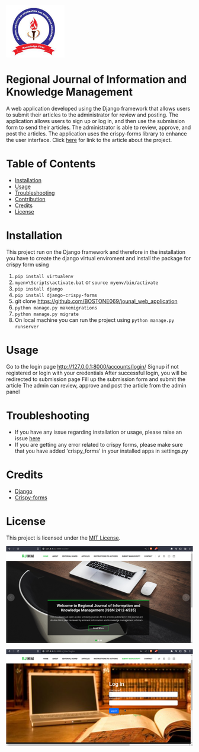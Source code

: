 <p style="align:center">
    <img src="rjikm/static/rjikm/logo.png">
</p>

# Regional Journal of Information and Knowledge Management
A web application developed using the Django framework that allows users to submit their articles to the administrator for review and posting. The application allows users to sign up or log in, and then use the submission form to send their articles. The administrator is able to review, approve, and post the articles. The application uses the crispy-forms library to enhance the user interface.
Click [here](#https://www.linkedin.com/posts/bostone-ochieng-b258a8108_rjikm-journal-web-application-project-activity-7018873866508775424-I-FO?utm_source=share&utm_medium=member_desktop) for link to the article about the project.

# Table of Contents
- [Installation](#Installation)
- [Usage](#Usage)
- [Troubleshooting](#Troubleshooting)
- [Contribution](#Contribution)
- [Credits](#Credits)
- [License](#License)

# Installation
This project run on the Django framework and 
therefore in the installation you have to create
 the django virtual enviroment and install the package for 
crispy form using 
1. `pip install virtualenv`
2. `myenv\Scripts\activate.bat` or `source myenv/bin/activate`
3. `pip install django`
4. `pip install django-crispy-forms`
5. git clone https://github.com/BOSTONE069/jounal_web_application
6. `python manage.py makemigrations `
7. `python manage.py migrate`
8. On local machine you can run the project using `python manage.py runserver`

# Usage
Go to the login page http://127.0.0.1:8000/accounts/login/
Signup if not registered or login with your credentials
After successful login, you will be redirected to submission page
Fill up the submission form and submit the article
The admin can review, approve and post the article from the admin panel

# Troubleshooting
- If you have any issue regarding installation or usage, please raise an issue [here](#https://github.com/BOSTONE069/jounal_web_application)
- If you are getting any error related to crispy forms, please make sure that you have added 'crispy_forms' in your installed apps in settings.py


# Credits
- [Django](#https://www.djangoproject.com/)
- [Crispy-forms](#https://pypi.org/project/django-crispy-forms/)

# License
This project is licensed under the [MIT License](#https://www.mit.edu/~amini/LICENSE.md).


<p style="align:center">
    <img src="Screenshot_20230111_084215.png">
</p>

<p style="align:center">
    <img src="Screenshot_20230111_084426.png">
</p>

